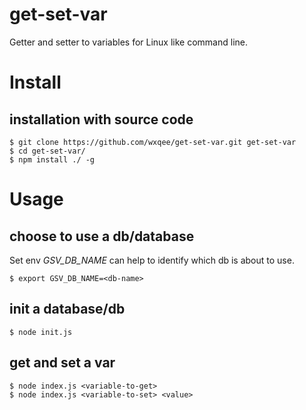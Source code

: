 # get-set-var
Getter and setter to variables for Linux like command line.

# Install
## installation with source code
```
$ git clone https://github.com/wxqee/get-set-var.git get-set-var
$ cd get-set-var/
$ npm install ./ -g
```

# Usage

## choose to use a db/database
Set env *GSV_DB_NAME* can help to identify which db is about to use.
```
$ export GSV_DB_NAME=<db-name>
```

## init a database/db
```
$ node init.js
```

## get and set a var
```
$ node index.js <variable-to-get>
$ node index.js <variable-to-set> <value>
```
